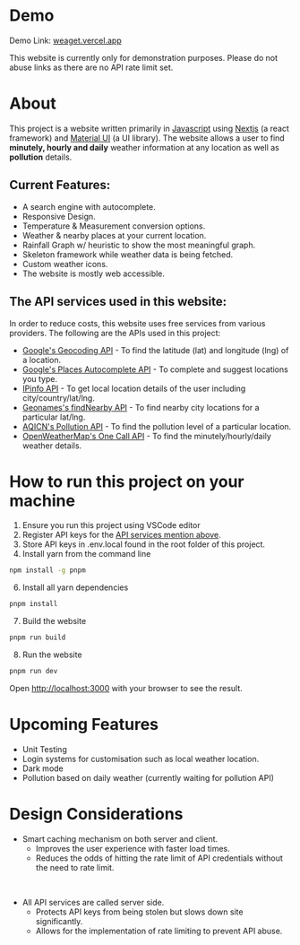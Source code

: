 
[1]: https://en.wikipedia.org/wiki/JavaScript
[2]: https://nextjs.org/
[3]: https://mui.com/
[4]: https://developers.google.com/maps/documentation/geocoding/overview
[5]: https://developers.google.com/maps/documentation/javascript/places-autocomplete
[6]: https://ipinfo.io/
[7]: http://www.geonames.org/export/web-services.html
[8]: https://aqicn.org/api/
[9]: https://openweathermap.org/api/one-call-api

# Demo

Demo Link: [weaget.vercel.app](http://weaget.vercel.app)

This website is currently only for demonstration purposes. Please do not abuse links as there are no API rate limit set.

# About
This project is a website written primarily in [Javascript][1] using [Nextjs][2] (a react framework) and [Material UI][3] (a UI library). The website allows a user to find <b>minutely, hourly and daily</b> weather information at any location as well as <b>pollution</b> details.

## Current Features:
- A search engine with autocomplete.
- Responsive Design.
- Temperature & Measurement conversion options.
- Weather & nearby places at your current location.
- Rainfall Graph w/ heuristic to show the most meaningful graph.
- Skeleton framework while weather data is being fetched.
- Custom weather icons.
- The website is mostly web accessible.

## The API services used in this website:
In order to reduce costs, this website uses free services from various providers. The following are the APIs used in this project:

- [Google's Geocoding API][4] - To find the latitude (lat) and longitude (lng) of a location.
- [Google's Places Autocomplete API][5] - To complete and suggest locations you type.
- [IPinfo API][6] - To get local location details of the user including city/country/lat/lng.
- [Geonames's findNearby API][7] - To find nearby city locations for a particular lat/lng.
- [AQICN's Pollution API][8] - To find the pollution level of a particular location.
- [OpenWeatherMap's One Call API][9] - To find the minutely/hourly/daily weather details.

# How to run this project on your machine
1. Ensure you run this project using VSCode editor
2. Register API keys for the [API services mention above](#the-api-services-used-in-this-website).
4. Store API keys in .env.local found in the root folder of this project.
5. Install yarn from the command line 
```bash
npm install -g pnpm
```
6. Install all yarn dependencies 
```bash
pnpm install
```
7. Build the website

```bash
pnpm run build
```

8. Run the website
```bash
pnpm run dev
```

Open [http://localhost:3000](http://localhost:3000) with your browser to see the result.


# Upcoming Features

- Unit Testing
- Login systems for customisation such as local weather location.
- Dark mode
- Pollution based on daily weather (currently waiting for pollution API)

# Design Considerations
- Smart caching mechanism on both server and client. 
    - Improves the user experience with faster load times.
    - Reduces the odds of hitting the rate limit of API credentials without the need to rate limit.
 
<br> 

- All API services are called server side.
    - Protects API keys from being stolen but slows down site significantly.
    - Allows for the implementation of rate limiting to prevent API abuse.
